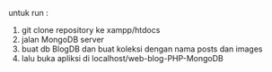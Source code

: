 untuk run :
1. git clone repository ke xampp/htdocs
2. jalan MongoDB server 
3. buat db BlogDB dan buat koleksi dengan nama posts dan images
4. lalu buka apliksi di localhost/web-blog-PHP-MongoDB
